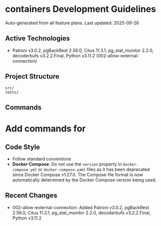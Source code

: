 # containers Development Guidelines

Auto-generated from all feature plans. Last updated: 2025-09-26

## Active Technologies
- Patroni v3.0.2, pgBackRest 2.56.0, Citus 11.3.1, pg_stat_monitor 2.2.0, decoderbufs v3.2.2.Final, Python v3.11.2 (002-allow-external-connection)

## Project Structure
```
src/
tests/
```

## Commands
# Add commands for 

## Code Style
- Follow standard conventions
- **Docker Compose**: Do not use the `version` property in `docker-compose.yml` or `docker-compose.yaml` files as it has been deprecated since Docker Compose v1.27.0. The Compose file format is now automatically determined by the Docker Compose version being used.

## Recent Changes
- 002-allow-external-connection: Added Patroni v3.0.2, pgBackRest 2.56.0, Citus 11.3.1, pg_stat_monitor 2.2.0, decoderbufs v3.2.2.Final, Python v3.11.2

<!-- MANUAL ADDITIONS START -->
<!-- MANUAL ADDITIONS END -->